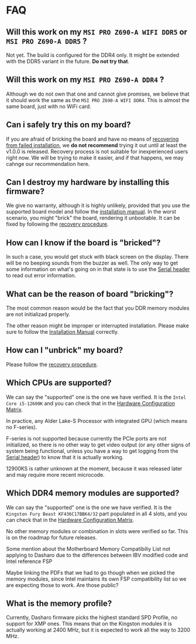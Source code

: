 # FAQ

## Will this work on my `MSI PRO Z690-A WIFI DDR5` or `MSI PRO Z690-A DDR5` ?

Not yet. The build is configured for the DDR4 only. It might be extended with
the DDR5 variant in the future. **Do not try that**.

## Will this work on my `MSI PRO Z690-A DDR4` ?

Although we do not own that one and cannot give promises, we believe that it
should work the same as the `MSI PRO Z690-A WIFI DDR4`. This is almost the
same board, just with no WiFi card.

## Can i safely try this on my board?

If you are afraid of bricking the board and have no means of
[recovering from failed installation](../recovery), we **do not recommend**
trying it out until at least the v1.0.0 is released. Recovery process is not
suitable for inexperienced users right now. We will be trying to make it
easier, and if that happens, we may cahnge our recommendation here.

## Can I destroy my hardware by installing this firmware?

We give no warranty, although it is highly unlikely, provided that you use the
supported board model and follow the [installation
manual](../installation-manual). In the worst scenario, you might "brick" the
board, rendering it unbootable. It can be fixed by following the [recovery
procedure](../recovery).

## How can I know if the board is "bricked"?

In such a case, you would get stuck with black screen on the display. There
will be no beeping sounds from the buzzer as well. The only way to get some
information on what's going on in that state is to use the
[Serial header](../development/#hardware-connection) to read out error
information.

## What can be the reason of board "bricking"?

The most common reason would be the fact that you DDR memory modules are not
initializad properly.

The other reason might be improper or interrupted installation. Please make
sure to follow the [Installation Manual](../installation-manual) correctly.

## How can I "unbrick" my board?

Please follow the [recovery procedure](../recovery).

## Which CPUs are supported?

We can say the "supported" one is the one we have verified. It is the
`Intel Core i5-12600K` and you can check that in the
[Hardware Configuration Matrix](../hardware-matrix).

In practice, any Alder Lake-S Processor with integrated GPU
(which means no F-series).

F-series is not supported because currently the PCIe ports are not initialized,
so there is no other way to get video output (or any other signs of system being
functional, unless you have a way to get logging from the
[Serial header](../development/#hardware-connection)) to know that it is
actually working.

12900KS is rather unknown at the moment, because it was released later and may
require more recent microcode.

## Which DDR4 memory modules are supported?

We can say the "supported" one is the one we have verified. It is the
`Kingston Fury Beast KF436C17BBK4/32` part populated in all 4 slots, and you
can check that in the [Hardware Configuration Matrix](../hardware-matrix).

No other memory modules or combination in slots were verified so far. This is
on the roadmap for future releases.

Some mention about the Motherboard Memory Compatibiliy List not applying to
Dasharo due to the differences between IBV modified code and Intel reference
FSP

Maybe linking the PDFs that we had to go though when we picked the memory
modules, since Intel maintains its own FSP compatibility list so we are
expecting those to work. Are those public?

## What is the memory profile?

Currently, Dasharo firmware picks the highest standard SPD Profile, no support
for XMP ones. This means that on the Kingston modules it is actually working at
2400 MHz, but it is expected to work all the way to 3200 MHz.

